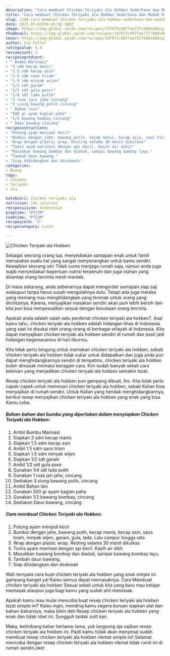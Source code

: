 ```yaml
---
description: "Cara membuat Chicken Teriyaki ala Hokben Sederhana dan Mudah Dibuat"
title: "Cara membuat Chicken Teriyaki ala Hokben Sederhana dan Mudah Dibuat"
slug: 1248-cara-membuat-chicken-teriyaki-ala-hokben-sederhana-dan-mudah-dibuat
date: 2021-07-01T04:45:02.588Z
image: https://img-global.cpcdn.com/recipes/337072c087faa73f/680x482cq70/chicken-teriyaki-ala-hokben-foto-resep-utama.jpg
thumbnail: https://img-global.cpcdn.com/recipes/337072c087faa73f/680x482cq70/chicken-teriyaki-ala-hokben-foto-resep-utama.jpg
cover: https://img-global.cpcdn.com/recipes/337072c087faa73f/680x482cq70/chicken-teriyaki-ala-hokben-foto-resep-utama.jpg
author: Iva Fuller
ratingvalue: 3.4
reviewcount: 3
recipeingredient:
- " Bumbu Marinasi"
- "3 sdm kecap manis"
- "1.5 sdm kecap asin"
- "1.5 sdm saus tiram"
- "1.5 sdm minyak wijen"
- "1/2 sdt garam"
- "1/2 sdt gula pasir"
- "1/4 sdt lada putih"
- "1 ruas jari jahe cincang"
- "3 siung bawang putih cincang"
- " Bahan lain"
- "500 gr ayam bagian paha"
- "1/2 bawang bombay cincang"
- " Daun bawang cincang"
recipeinstructions:
- "Potong ayam menjadi kecil"
- "Bumbui dengan jahe, bawang putih, kecap manis, kecap asin, saos tiram, minyak wijen, garam, gula, lada. Lalu campur hingga rata"
- "Wrap dengan plastic wrap. Resting selama 30 menit dikulkas"
- "Tumis ayam marinasi dengan api kecil. Kasih air dikit"
- "Masukkan bawang bombay dan diaduk, sampai bawang bombay layu."
- "Tambah daun bawang."
- "Siap dihidangkan dan dinikmati"
categories:
- Resep
tags:
- chicken
- teriyaki
- ala

katakunci: chicken teriyaki ala 
nutrition: 245 calories
recipecuisine: Indonesian
preptime: "PT27M"
cooktime: "PT53M"
recipeyield: "2"
recipecategory: Lunch

---
```



![Chicken Teriyaki ala Hokben](https://img-global.cpcdn.com/recipes/337072c087faa73f/680x482cq70/chicken-teriyaki-ala-hokben-foto-resep-utama.jpg)

Sebagai seorang orang tua, menyediakan santapan enak untuk famili merupakan suatu hal yang sangat menyenangkan untuk kamu sendiri. Kewajiban seorang istri Tidak cuma menjaga rumah saja, namun anda juga wajib menyediakan keperluan nutrisi terpenuhi dan juga olahan yang disantap orang tercinta mesti mantab.

Di masa  sekarang, anda sebenarnya dapat mengorder santapan siap saji walaupun tanpa harus susah mengolahnya dulu. Tetapi ada juga mereka yang memang mau menghidangkan yang terenak untuk orang yang dicintainya. Karena, menyajikan masakan sendiri akan jauh lebih bersih dan kita pun bisa menyesuaikan sesuai dengan kesukaan orang tercinta. 



Apakah anda adalah salah satu penikmat chicken teriyaki ala hokben?. Asal kamu tahu, chicken teriyaki ala hokben adalah hidangan khas di Indonesia yang saat ini disukai oleh orang-orang di berbagai wilayah di Indonesia. Kita dapat menyajikan chicken teriyaki ala hokben sendiri di rumah dan pasti jadi hidangan kegemaranmu di hari liburmu.

Kita tidak perlu bingung untuk memakan chicken teriyaki ala hokben, sebab chicken teriyaki ala hokben tidak sukar untuk didapatkan dan juga anda pun dapat menghidangkannya sendiri di tempatmu. chicken teriyaki ala hokben boleh dimasak memalui beragam cara. Kini sudah banyak sekali cara kekinian yang menjadikan chicken teriyaki ala hokben semakin lezat.

Resep chicken teriyaki ala hokben pun gampang dibuat, lho. Kita tidak perlu capek-capek untuk memesan chicken teriyaki ala hokben, sebab Kalian bisa menyajikan di rumah sendiri. Untuk Kalian yang hendak menghidangkannya, berikut resep menyajikan chicken teriyaki ala hokben yang enak yang bisa Kamu coba.

<!--inarticleads1-->

##### Bahan-bahan dan bumbu yang diperlukan dalam menyiapkan Chicken Teriyaki ala Hokben:

1. Ambil  Bumbu Marinasi
1. Siapkan 3 sdm kecap manis
1. Siapkan 1.5 sdm kecap asin
1. Ambil 1.5 sdm saus tiram
1. Siapkan 1.5 sdm minyak wijen
1. Siapkan 1/2 sdt garam
1. Ambil 1/2 sdt gula pasir
1. Gunakan 1/4 sdt lada putih
1. Gunakan 1 ruas jari jahe, cincang
1. Sediakan 3 siung bawang putih, cincang
1. Ambil  Bahan lain
1. Gunakan 500 gr ayam bagian paha
1. Gunakan 1/2 bawang bombay, cincang
1. Sediakan  Daun bawang, cincang




<!--inarticleads2-->

##### Cara membuat Chicken Teriyaki ala Hokben:

1. Potong ayam menjadi kecil
1. Bumbui dengan jahe, bawang putih, kecap manis, kecap asin, saos tiram, minyak wijen, garam, gula, lada. Lalu campur hingga rata
1. Wrap dengan plastic wrap. Resting selama 30 menit dikulkas
1. Tumis ayam marinasi dengan api kecil. Kasih air dikit
1. Masukkan bawang bombay dan diaduk, sampai bawang bombay layu.
1. Tambah daun bawang.
1. Siap dihidangkan dan dinikmati




Wah ternyata cara buat chicken teriyaki ala hokben yang enak simple ini gampang banget ya! Kamu semua dapat memasaknya. Cara Membuat chicken teriyaki ala hokben Sesuai sekali untuk kita yang baru mau belajar memasak ataupun juga bagi kamu yang sudah ahli memasak.

Apakah kamu mau mulai mencoba buat resep chicken teriyaki ala hokben lezat simple ini? Kalau ingin, mending kamu segera buruan siapkan alat dan bahan-bahannya, maka bikin deh Resep chicken teriyaki ala hokben yang enak dan tidak ribet ini. Sungguh taidak sulit kan. 

Maka, ketimbang kalian berlama-lama, yuk langsung aja sajikan resep chicken teriyaki ala hokben ini. Pasti kamu tiidak akan menyesal sudah membuat resep chicken teriyaki ala hokben nikmat simple ini! Selamat mencoba dengan resep chicken teriyaki ala hokben nikmat tidak rumit ini di rumah sendiri,oke!.

